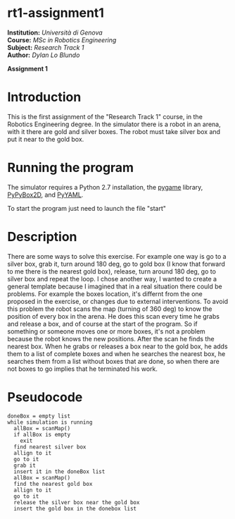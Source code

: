# rt1-assignment1
**Institution:** *Università di Genova*<br>
**Course:** *MSc in Robotics Engineering*<br>
**Subject:** *Research Track 1*<br>
**Author:** *Dylan Lo Blundo*<br>

**Assignment 1**<br>

**Introduction**
============================
This is the first assignment of the "Research Track 1" course, in the Robotics Engineering degree.
In the simulator there is a robot in an arena, with it there are gold and silver boxes.
The robot must take silver box and put it near to the gold box.

**Running the program**
============================
The simulator requires a Python 2.7 installation, the [pygame](http://pygame.org/) library, [PyPyBox2D](https://pypi.python.org/pypi/pypybox2d/2.1-r331), and [PyYAML](https://pypi.python.org/pypi/PyYAML/).

To start the program just need to launch the file "start"

**Description**
============================
There are some ways to solve this exercise.
For example one way is go to a silver box, grab it, turn around 180 deg, go to gold box (I know that forward to me there is the nearest gold box), release, turn around 180 deg, go to silver box and repeat the loop.
I chose another way, I wanted to create a general template because I imagined that in a real situation there could be problems.
For example the boxes location, it's differnt from the one proposed in the exercise, or changes due to external interventions.
To avoid this problem the robot scans the map (turning of 360 deg) to know the position of every box in the arena.
He does this scan every time he grabs and release a box, and of course at the start of the program.
So if something or someone moves one or more boxes, it's not a problem because the robot knows the new positions.
After the scan he finds the nearest box.
When he grabs or releases a box near to the gold box, he adds them to a list of complete boxes and when he searches the nearest box, he searches them from a list without boxes that are done, so when there are not boxes to go implies that he terminated his work.

**Pseudocode**
============================
``` 
doneBox = empty list
while simulation is running
  allBox = scanMap()
  if allBox is empty
    exit
  find nearest silver box
  allign to it
  go to it
  grab it
  insert it in the doneBox list
  allBox = scanMap()
  find the nearest gold box
  allign to it
  go to it
  release the silver box near the gold box
  insert the gold box in the donebox list
  ```
